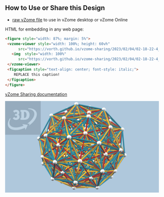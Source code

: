 
## How to Use or Share this Design

 - [raw vZome file](<https://raw.githubusercontent.com/vorth/vzome-sharing/main/2023/02/04/02-18-22-4_21/4_21.vZome>) to use in vZome desktop or vZome Online
 
 HTML for embedding in any web page:
 ```html
<figure style="width: 87%; margin: 5%">
  <vzome-viewer style="width: 100%; height: 60vh"
       src="https://vorth.github.io/vzome-sharing/2023/02/04/02-18-22-4_21/4_21.vZome" >
    <img  style="width: 100%"
       src="https://vorth.github.io/vzome-sharing/2023/02/04/02-18-22-4_21/4_21.png" >
  </vzome-viewer>
  <figcaption style="text-align: center; font-style: italic;">
     REPLACE this caption!
  </figcaption>
</figure>
 ```

[vZome Sharing documentation](https://vzome.github.io/vzome/sharing.html#how-it-works)

![Image](<4_21.png>)

